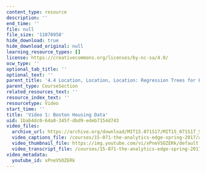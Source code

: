 ```yaml
---
content_type: resource
description: ''
end_time: ''
file: null
file_size: '11078958'
hide_download: true
hide_download_original: null
learning_resource_types: []
license: https://creativecommons.org/licenses/by-nc-sa/4.0/
ocw_type: ''
optional_tab_title: ''
optional_text: ''
parent_title: '4.4 Location, Location, Location: Regression Trees for Housing Data  (Recitation)'
parent_type: CourseSection
related_resources_text: ''
resource_index_text: ''
resourcetype: Video
start_time: ''
title: 'Video 1: Boston Housing Data'
uid: 1bab4dc0-64a0-345f-dbd9-edeb7154d743
video_files:
  archive_url: https://archive.org/download/MIT15.071S17/MIT15_071S17_Session_4.4.02_300k.mp4
  video_captions_file: /courses/15-071-the-analytics-edge-spring-2017/a20ba80914005715a5efc1fbdc697df0_xPneVSOZERk.vtt
  video_thumbnail_file: https://img.youtube.com/vi/xPneVSOZERk/default.jpg
  video_transcript_file: /courses/15-071-the-analytics-edge-spring-2017/9ba01e3ab43c31ba3cd93930e659b012_xPneVSOZERk.pdf
video_metadata:
  youtube_id: xPneVSOZERk
---
```

